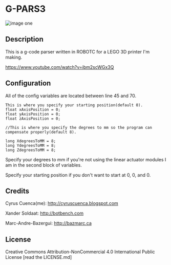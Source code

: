 # G-PARS3

![image one](https://github.com/cyruscuenca/g-pars3/blob/master/media/3Dprinter_header.jpg)


## Description

This is a g-code parser written in ROBOTC for a LEGO 3D printer I'm making. 

https://www.youtube.com/watch?v=ibm2scWGx3Q

## Configuration

All of the config variables are located between line 45 and 70.

```
This is where you specify your starting position(default 0).
float xAxisPosition = 0;
float yAxisPosition = 0;
float zAxisPosition = 0;

//This is where you specify the degrees to mm so the program can compensate properly(default 8).

long XdegreesToMM = 8;
long YdegreesToMM = 8;
long ZdegreesToMM = 8;
```

Specify your degrees to mm if you're not using the linear actuator modules I am in the second block of variables. 

Specify your starting position if you don't want to start at 0, 0, and 0.

## Credits

Cyrus Cuenca(me): http://cyruscuenca.blogspot.com

Xander Soldaat: http://botbench.com

Marc-Andre-Bazergui: http://bazmarc.ca

## License

Creative Commons Attribution-NonCommercial 4.0 International Public License
[read the LICENSE.md]
